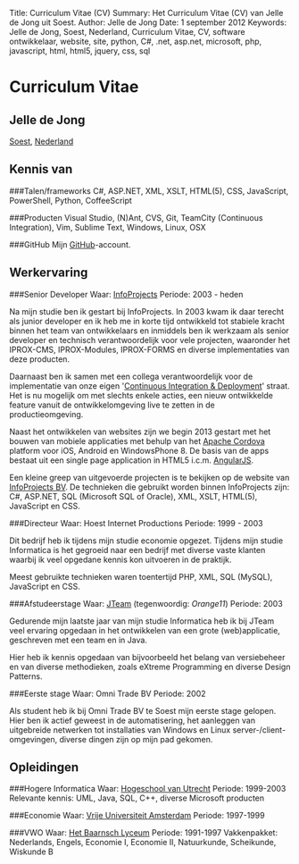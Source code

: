 Title:    Curriculum Vitae (CV)
Summary:  Het Curriculum Vitae (CV) van Jelle de Jong uit Soest.
Author:   Jelle de Jong
Date:     1 september 2012
Keywords: Jelle de Jong, Soest, Nederland, Curriculum Vitae, CV, software ontwikkelaar, website, site, python, C#, .net, asp.net, microsoft, php, javascript, html, html5, jquery, css, sql

Curriculum Vitae
===
Jelle de Jong
---
[Soest][1], [Nederland][2]

Kennis van
---
###Talen/frameworks
C#, ASP.NET, XML, XSLT, HTML(5), CSS, JavaScript, PowerShell, Python, CoffeeScript

###Producten
Visual Studio, (N)Ant, CVS, Git, TeamCity (Continuous Integration), Vim, Sublime Text, Windows, Linux, OSX

###GitHub
Mijn [GitHub](https://github.com/hoest/)-account.

Werkervaring
---
###Senior Developer
Waar: [InfoProjects][3]
Periode: 2003 - heden

Na mijn studie ben ik gestart bij InfoProjects. In 2003 kwam ik daar terecht als junior developer en ik heb me in korte tijd ontwikkeld tot stabiele kracht binnen het team van ontwikkelaars en inmiddels ben ik werkzaam als senior developer en technisch verantwoordelijk voor vele projecten, waaronder het IPROX-CMS, IPROX-Modules, IPROX-FORMS en diverse implementaties van deze producten.

Daarnaast ben ik samen met een collega verantwoordelijk voor de implementatie van onze eigen '[Continuous Integration & Deployment][8]' straat. Het is nu mogelijk om met slechts enkele acties, een nieuw ontwikkelde feature vanuit de ontwikkelomgeving live te zetten in de productieomgeving.

Naast het ontwikkelen van websites zijn we begin 2013 gestart met het bouwen van mobiele applicaties met behulp van het [Apache Cordova](http://cordova.apache.org/) platform voor iOS, Android en WindowsPhone 8. De basis van de apps bestaat uit een single page application in HTML5 i.c.m. [AngularJS](https://angularjs.org/).

Een kleine greep van uitgevoerde projecten is te bekijken op de website van [InfoProjects BV][3]. De technieken die gebruikt worden binnen InfoProjects zijn: C#, ASP.NET, SQL (Microsoft SQL of Oracle), XML, XSLT, HTML(5), JavaScript en CSS.

###Directeur
Waar: Hoest Internet Productions
Periode: 1999 - 2003

Dit bedrijf heb ik tijdens mijn studie economie opgezet. Tijdens mijn studie Informatica is het gegroeid naar een bedrijf met diverse vaste klanten waarbij ik veel opgedane kennis kon uitvoeren in de praktijk.

Meest gebruikte technieken waren toentertijd PHP, XML, SQL (MySQL), JavaScript en CSS.

###Afstudeerstage
Waar: [JTeam][4] (tegenwoordig: _Orange11_)
Periode: 2003

Gedurende mijn laatste jaar van mijn studie Informatica heb ik bij JTeam veel ervaring opgedaan in het ontwikkelen van een grote (web)applicatie, geschreven met een team en in Java.

Hier heb ik kennis opgedaan van bijvoorbeeld het belang van versiebeheer en van diverse methodieken, zoals eXtreme Programming en diverse Design Patterns.

###Eerste stage
Waar: Omni Trade BV
Periode: 2002

Als student heb ik bij Omni Trade BV te Soest mijn eerste stage gelopen. Hier ben ik actief geweest in de automatisering, het aanleggen van uitgebreide netwerken tot installaties van Windows en Linux server-/client-omgevingen, diverse dingen zijn op mijn pad gekomen.

Opleidingen
---
###Hogere Informatica
Waar: [Hogeschool van Utrecht][5]
Periode: 1999-2003
Relevante kennis: UML, Java, SQL, C++, diverse Microsoft producten

###Economie
Waar: [Vrije Universiteit Amsterdam][6]
Periode: 1997-1999

###VWO
Waar: [Het Baarnsch Lyceum][7]
Periode: 1991-1997
Vakkenpakket: Nederlands, Engels, Economie I, Economie II, Natuurkunde, Scheikunde, Wiskunde B

[1]: https://maps.google.com/maps?q=Soest,+Nederland
[2]: https://maps.google.com/maps?q=Nederland
[3]: http://www.infoprojects.nl/
[4]: http://www.orange11.nl/
[5]: http://www.hu.nl/
[6]: http://www.vu.nl/
[7]: http://www.hetbaarnschlyceum.nl/
[8]: http://en.wikipedia.org/wiki/Continuous_integration
